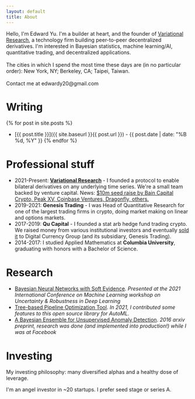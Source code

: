 ```yaml
---
layout: default
title: About
---
```


<p class="message">
  Hello, I'm Edward Yu. I'm a builder at heart, and the founder of <a href="https://variational.io">Variational Research</a>, a technology firm building peer-to-peer decentralized derivatives. I'm interested in Bayesian statistics, machine learning/AI, quantitative trading, and decentralized applications.
<br><br>
  The cities in which I spend the most time these days are (in no particular order): New York, NY; Berkeley, CA; Taipei, Taiwan. 
  <br><br>
  Contact me at edwardy20@gmail.com
</p>

# Writing
{% for post in site.posts %}
* [{{ post.title }}]({{ site.baseurl }}{{ post.url }}) - {{ post.date | date: "%B %d, %Y" }}
{% endfor %}

# Professional stuff
* 2021-Present: **[Variational Research](https://variational.io)** - I founded a protocol to enable bilateral derivatives on any underlying time series. We're a small team backed by venture capital. News: <a href="https://www.theblock.co/post/322653/arbitrum-crypto-protocol-variational-funding">$10m seed raise by Bain Capital Crypto, Peak XV, Coinbase Ventures, Dragonfly, others.</a>
* 2019-2021: **Genesis Trading** - I was Head of Quantitative Research for one of the largest trading firms in crypto, doing market making on linear and options markets.
* 2017-2019: **Qu Capital** - I founded a stat arb hedge fund trading crypto. We raised money from various institutional investors and eventually [sold it](https://www.coindesk.com/markets/2019/09/20/genesis-trading-acquires-quant-investment-firm-qu-capital) to Digital Currency Group (and its subsidiary, Genesis Trading).
* 2014-2017: I studied Applied Mathematics at **Columbia University**, graduating with honors with a Bachelor of Science.

# Research
* [Bayesian Neural Networks with Soft Evidence](https://arxiv.org/abs/2010.09570). *Presented at the 2021 International Conference on Machine Learning workshop on Uncertainty & Robustness in Deep Learning*
* [Tree-based Pipeline Optimization Tool](https://github.com/EpistasisLab/tpot). *In 2021, I contributed some features to this open source library for AutoML.* 
* [A Bayesian Ensemble for Unsupervised Anomaly Detection](https://arxiv.org/abs/1610.07677). *2016 arxiv preprint, research was done (and implemented into production!) while I was at Facebook*

# Investing
My investing philosophy: many diversified alphas and a healthy dose of leverage.

I'm an angel investor in ~20 startups. I prefer seed stage or series A. 